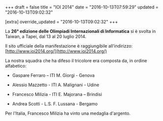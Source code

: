 +++
draft = false
title = "IOI 2014"
date = "2016-10-13T07:59:29"
updated = "2016-10-13T09:02:32"

[extra]
override_updated = "2016-10-13T09:02:32"
+++

La **26° edizione delle Olimpiadi Internazionali di Informatica** si è svolta in Taiwan, a Tapei, dal 13 al 20 luglio 2014.

Il sito ufficiale della manifestazione è raggiungibile all’indirizzo: [http://www.ioi2014.org/](http://www.ioi2014.org/)

La nostra squadra che ha difeso il tricolore era composta da, in ordine alfabetico:

- Gaspare Ferraro – ITI M. Giorgi - Genova

- Alessio Mazzetto - ITI A. Malignani - Udine

- Francesco Milizia - ITI E. Majorana – Brindisi

- Andrea Scotti - L.S. F. Lussana - Bergamo

Per l'Italia, Francesco Milizia ha vinto una medaglia d'argento.


